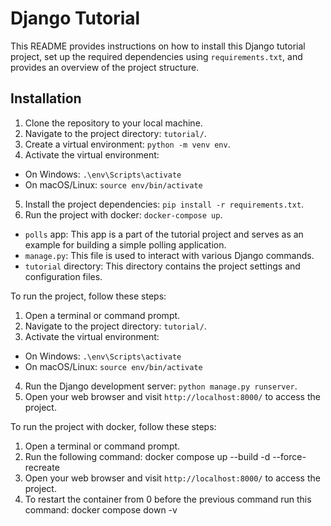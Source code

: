 # Django Tutorial

This README provides instructions on how to install this Django tutorial project, set up the required dependencies using `requirements.txt`, and provides an overview of the project structure.

## Installation

1. Clone the repository to your local machine.
2. Navigate to the project directory: `tutorial/`.
3. Create a virtual environment: `python -m venv env`.
4. Activate the virtual environment:
  - On Windows: `.\env\Scripts\activate`
  - On macOS/Linux: `source env/bin/activate`
5. Install the project dependencies: `pip install -r requirements.txt`.
6. Run the project with docker: `docker-compose up`.

- `polls` app: This app is a part of the tutorial project and serves as an example for building a simple polling application.
- `manage.py`: This file is used to interact with various Django commands.
- `tutorial` directory: This directory contains the project settings and configuration files.

To run the project, follow these steps:

1. Open a terminal or command prompt.
2. Navigate to the project directory: `tutorial/`.
3. Activate the virtual environment:
  - On Windows: `.\env\Scripts\activate`
  - On macOS/Linux: `source env/bin/activate`
4. Run the Django development server: `python manage.py runserver`.
5. Open your web browser and visit `http://localhost:8000/` to access the project.

To run the project with docker, follow these steps:

1. Open a terminal or command prompt.
2. Run the following command:
  docker compose up --build -d --force-recreate
3. Open your web browser and visit `http://localhost:8000/` to access the project.
4. To restart the container from 0 before the previous command run this command:
  docker compose down -v